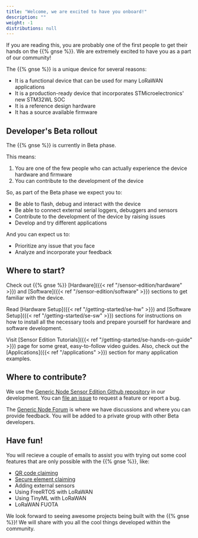 ```yaml
---
title: "Welcome, we are excited to have you onboard!"
description: ""
weight: -1
distributions: null
---
```


If you are reading this, you are probably one of the first people to get their hands on the {{% gnse %}}.
We are extremely excited to have you as a part of our community!

<!--more-->

The {{% gnse %}} is a unique device for several reasons:
- It is a functional device that can be used for many LoRaWAN applications
- It is a production-ready device that incorporates STMicroelectronics' new STM32WL SOC
- It is a reference design hardware
- It has a source available firmware

## Developer's Beta rollout

The {{% gnse %}} is currently in Beta phase.

This means:
1. You are one of the few people who can actually experience the device hardware and firmware
2. You can contribute to the development of the device

So, as part of the Beta phase we expect you to:
- Be able to flash, debug and interact with the device
- Be able to connect external serial loggers, debuggers and sensors
- Contribute to the development of the device by raising issues
- Develop and try different applications

And you can expect us to:
- Prioritize any issue that you face
- Analyze and incorporate your feedback

## Where to start?

Check out {{% gnse %}} [Hardware]({{< ref "/sensor-edition/hardware" >}}) and [Software]({{< ref "/sensor-edition/software" >}}) sections to get familiar with the device.

Read [Hardware Setup]({{< ref "/getting-started/se-hw" >}}) and [Software Setup]({{< ref "/getting-started/se-sw" >}}) sections for instructions on how to install all the necessary tools and prepare yourself for hardware and software development.

Visit [Sensor Edition Tutorials]({{< ref "/getting-started/se-hands-on-guide" >}}) page for some great, easy-to-follow video guides. Also, check out the [Applications]({{< ref "/applications" >}}) section for many application examples.

## Where to contribute?

We use the [Generic Node Sensor Edition Github repository](https://github.com/TheThingsIndustries/generic-node-se) in our development. You can [file an issue](https://github.com/TheThingsIndustries/generic-node-se/issues/new/choose) to request a feature or report a bug.

The [Generic Node Forum](https://www.thethingsnetwork.org/forum/c/nodes/generic-node) is where we have discussions and where you can provide feedback.
You will be added to a private group with other Beta developers.

## Have fun!

You will recieve a couple of emails to assist you with trying out some cool features that are only possible with the {{% gnse %}}, like:
- [QR code claiming](https://www.thethingsindustries.com/docs/devices/device-claiming/claim-devices/)
- [Secure element claiming](https://www.thethingsindustries.com/docs/devices/claim-atecc608a/)
- Adding external sensors
- Using FreeRTOS with LoRaWAN
- Using TinyML with LoRaWAN
- LoRaWAN FUOTA

We look forward to seeing awesome projects being built with the {{% gnse %}}! We will share with you all the cool things developed within the community.
